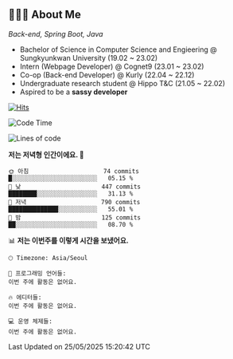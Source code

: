 ## 👩🏻‍💻 About Me
_Back-end, Spring Boot, Java_

- Bachelor of Science in Computer Science and Engieering @ Sungkyunkwan University (19.02 ~ 23.02)
- Intern (Webpage Developer) @ Cognet9 (23.01 ~ 23.02)
- Co-op (Back-end Developer) @ Kurly (22.04 ~ 22.12)
- Undergraduate research student @ Hippo T&C (21.05 ~ 22.02)
- Aspired to be a **sassy developer**


[![Hits](https://hits.seeyoufarm.com/api/count/incr/badge.svg?url=https%3A%2F%2Fgithub.com%2Fparkjiye&count_bg=%23003366&title_bg=%23555555&icon=&icon_color=%23003366&title=hits&edge_flat=false)](https://hits.seeyoufarm.com)
<!--START_SECTION:waka-->
![Code Time](http://img.shields.io/badge/Code%20Time-566%20hrs%2040%20mins-blue)

![Lines of code](https://img.shields.io/badge/%EC%A0%80%EB%8A%94%20%EC%97%AC%ED%83%9C%EA%B9%8C%EC%A7%80%20-816.4%20thousand%20%EC%A4%84%EC%9D%98%20%EC%BD%94%EB%93%9C%EB%A5%BC%20%EC%9E%91%EC%84%B1%ED%96%88%EC%96%B4%EC%9A%94.-blue)

**저는 저녁형 인간이에요. 🦉** 

```text
🌞 아침                     74 commits          █░░░░░░░░░░░░░░░░░░░░░░░░   05.15 % 
🌆 낮　                     447 commits         ████████░░░░░░░░░░░░░░░░░   31.13 % 
🌃 저녁                     790 commits         ██████████████░░░░░░░░░░░   55.01 % 
🌙 밤　                     125 commits         ██░░░░░░░░░░░░░░░░░░░░░░░   08.70 % 
```


📊 **저는 이번주를 이렇게 시간을 보냈어요.** 

```text
🕑︎ Timezone: Asia/Seoul

💬 프로그래밍 언어들: 
이번 주에 활동은 없어요.

🔥 에디터들: 
이번 주에 활동은 없어요.

💻 운영 체제들: 
이번 주에 활동은 없어요.
```


 Last Updated on 25/05/2025 15:20:42 UTC
<!--END_SECTION:waka-->

